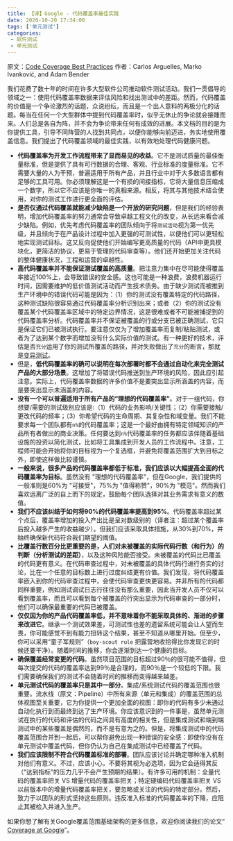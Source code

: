 ```yaml
---
title: 【译】Google - 代码覆盖率最佳实践
date: 2020-10-20 17:34:00
tags: ['单元测试']
categories: 
 - 软件测试
 - 单元测试
---
```


原文：[Code Coverage Best Practices](https://testing.googleblog.com/2020/08/code-coverage-best-practices.html)
作者：Carlos Arguelles, Marko Ivanković‎, and Adam Bender

我们花费了数十年的时间在许多大型软件公司推动软件测试活动。我们一贯倡导的领域之一：使用代码覆盖率数据来评估风险和找出测试中的差距。然而，代码覆盖的价值是一个争论激烈的话题，众说纷纭，而且是一个出人意料的两极分化的话题。每当在任何一个大型群体中提到代码覆盖率时，似乎无休止的争论就会接踵而来。人们总是各自为阵，并不会为争论带来任何有成效的进展。本文档的目的是为你提供工具，引导不同阵营的人找到共同点，以便你能够向前迈进，务实地使用覆盖信息。我们提出了代码覆盖领域的最佳实践，以有效地处理代码健康问题。

- **代码覆盖率为开发工作流程带来了显而易见的收益**。它不是测试质量的最佳衡量标准，但是提供了具有可行数据的合理、客观、行业标准的度量标准。它不需要大量的人为干预，普遍适用于所有产品，并且行业中对于大多数语言都有足够的工具可用。你必须理解这是一个有损的间接指标，它将大量信息压缩成一个数字，所以它不应该是你唯一的真相来源。相反，将其与其他技术结合使用，对你的测试工作进行更全面的评估。
- **是否仅通过代码覆盖就能减少缺陷是一个开放的研究问题**，但是我们的经验表明，增加代码覆盖率的努力通常会导致卓越工程文化的改变，从长远来看会减少缺陷。例如，优先考虑代码覆盖率的团队倾向于将`测试活动`视为第一优先级，并且倾向于在产品设计过程中加入更强的可测试性，以便他们可以更轻松地实现测试目标。这又反向促使他们开始编写更高质量的代码（API中更具模块化，更简洁的协议，更易于管理的代码审查等）。他们还开始更加关注代码的整体健康状况，工程和运营的卓越性。
- **高代码覆盖率并不能保证测试覆盖的高质量**。把注意力集中在尽可能使得覆盖率接近100%上，会导致错误的安全感。这也可能是一种浪费，浪费机器运行时间，因需要维护的低价值测试活动而产生技术债务。由于缺少测试而被推到生产环境中的错误代码可能是因为：（1）你的测试没有覆盖特定的代码路径，这种测试缺陷很容易通过代码覆盖率分析识别出来；或者（2）你的测试没有覆盖某个代码覆盖率区域中的特定边界情况，这是很难或者不可能被捕捉到的代码覆盖率分析。代码覆盖率并不保证被覆盖的行或分支已被正确测试，它只是保证它们已被测试执行。要注意仅仅为了增加覆盖率而复制/粘贴测试，或者为了达到某个数字而增加没有什么实际价值的测试。有一种更好的技术，评估是否`充分`运用了你的测试所覆盖的路径，并对失败做出了`充分`的断言，那就是[变异测试](https://research.google/pubs/pub46584/)。
- 但是，**低代码覆盖率的确可以说明在每次部署时都不会通过自动化来完全测试产品的大部分场景**。这增加了将错误代码推送到生产环境的风险，因此应引起注意。实际上，代码覆盖率数据的许多价值不是要突出显示所涵盖的内容，而是要突出显示未涵盖的内容。
- **没有一个可以普遍适用于所有产品的“理想的代码覆盖率”**。对于一组代码，你想要/需要的测试级别应该是:（1）代码的业务影响/关键性；（2）你需要接触/更改代码的频率；（3）你希望代码的生命周期、其复杂性和域变量。我们不能要求每一个团队都有` n% `的代码覆盖率；这是一个最好由拥有特定领域知识的产品所有者做出的商业决策。任何要达到` n% `代码覆盖率的任务都应该伴随着基础设施的投资以简化测试，比如将工具集成到开发人员的工作流程中。注意，工程师可能会开始将你的目标视为一个复选框，并避免将覆盖范围扩大到目标之外，即使这样做比较谨慎。
- **一般来说，很多产品的代码覆盖率都低于标准，我们应该以大幅提高全面的代码覆盖率为目标**。虽然没有 "理想的代码覆盖率"，但在Google，我们提供的一般准则是60%为 "可接受"，75%为 "值得称赞"，90%为 "模范"。然而我们喜欢远离广泛的自上而下的规定，鼓励每个团队选择对其业务需求有意义的数值。
- **我们不应该纠结于如何将90%的代码覆盖率提高到95%**。代码覆盖率超过某个点后，覆盖率增加的投入产出比是呈对数级别的（译者注：超过某个覆盖率后投入越多产生的收益越少）。但我们应该采取具体措施，从30%到70%，并始终确保新代码符合我们期望的阈值。
- **比覆盖行数百分比更重要的是，人们对未被覆盖的实际代码行数（和行为）的判断（分析测试的差距）**，以及这种风险能否接受。未被覆盖的代码比已覆盖的代码更有意义。在代码审查过程中，对未被覆盖的具体代码行进行务实的讨论，比在一个任意的目标数上进行过度纠结更有价值。我们发现，将代码覆盖率嵌入到你的代码审查过程中，会使代码审查更快更容易。并非所有的代码都同样重要，例如测试调试日志行往往没有那么重要，因此当开发人员不仅可以看到覆盖率，而且可以看到每个被覆盖的行突出显示为代码审查的一部分时，他们可以确保最重要的代码已被覆盖。
- **仅仅因为你的产品代码覆盖率低，并不意味着你不能采取具体的、渐进的步骤来改进它**。继承一个测试效果差，可测试性也差的遗留系统可能会让人望而生畏，你可能感觉不到有能力扭转这个结果，甚至不知道从哪里开始。但至少，你可以采用“童子军规则”（`boy-scout rule` 把露营地收拾得比你发现它的时候还要干净）。随着时间的推移，你会逐渐到达一个健康的目标。
- **确保覆盖经常变更的代码**。虽然项目范围的目标超过90％的很可能不值得，但每次提交的代码的覆盖率达到99％是合理的，而90％是一个较低的下限。我们需要确保我们的测试不会随着时间的推移而变得越来越差。
- **单元测试代码的覆盖率只是其中一部分**。集成/系统测试代码的覆盖范围也很重要。流水线（原文：Pipeline）中所有来源（单元和集成）的覆盖范围的总体视图至关重要，它为你提供一个更加全面的视图：即你的代码有多少未通过自动化执行到而最终到达了生产环境。你应该意识到的一件事是，虽然单元测试在执行的代码和评估的代码之间具有高度的相关性，但是集成测试和端到端测试中的某些覆盖是偶然的，而不是有意为之的。但是，将集成测试中的代码覆盖范围合并到一起后，可以帮你避免出现一种错误的安全感：即使你没有在单元测试中覆盖代码，但你仍认为自己在集成测试中已经覆盖了代码。
- **我们应该限制不符合代码覆盖标准的部署**。团队应该讨论并确定哪种准入机制对他们有意义。不过，应该小心，不要将其视为必选项，因为它会适得其反（“达到指标”的压力几乎不会产生预期的结果）。有许多可用的机制：全量代码的覆盖率把关 VS 增量代码的覆盖率把关；特定硬编码代码覆盖率把关 VS 以前版本中的增量代码覆盖率把关，要忽略或关注的代码的特定部分。然后，致力于以团队的形式坚持这些原则。违反准入标准的代码覆盖率的下降，应阻止其被检入并进入生产。

如果你想了解有关Google覆盖范围基础架构的更多信息，欢迎你阅读我们的论文“ [Coverage at Google](https://research.google/pubs/pub48413/)”。
